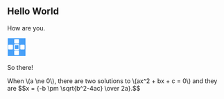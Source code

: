 ## Hello World
How are you.

![](./111.png)

So there!

<html>When \(a \ne 0\), there are two solutions to \(ax^2 + bx + c = 0\) and they are
  $$x = {-b \pm \sqrt{b^2-4ac} \over 2a}.$$<html>
